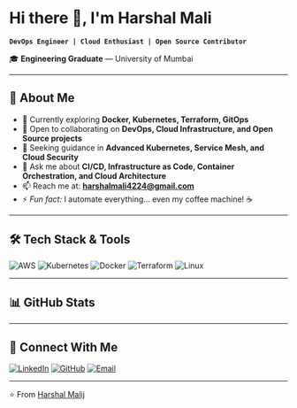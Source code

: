 # Hi there 👋, I'm Harshal Mali  

**`DevOps Engineer | Cloud Enthusiast | Open Source Contributor`**  

🎓 **Engineering Graduate** — University of Mumbai

---

## 🚀 About Me
- 🌱 Currently exploring **Docker, Kubernetes, Terraform, GitOps**  
- 👯 Open to collaborating on **DevOps, Cloud Infrastructure, and Open Source projects**  
- 🤝 Seeking guidance in **Advanced Kubernetes, Service Mesh, and Cloud Security**  
- 💬 Ask me about **CI/CD, Infrastructure as Code, Container Orchestration, and Cloud Architecture**  
- 📫 Reach me at: **[harshalmali4224@gmail.com](mailto:harshalmali@gmail.com)**  
- ⚡ *Fun fact:* I automate everything… even my coffee machine! ☕  

---

## 🛠️ Tech Stack & Tools
![AWS](https://img.shields.io/badge/AWS-%23FF9900.svg?style=for-the-badge&logo=amazonaws&logoColor=white)
![Kubernetes](https://img.shields.io/badge/Kubernetes-%23326ce5.svg?style=for-the-badge&logo=kubernetes&logoColor=white)
![Docker](https://img.shields.io/badge/Docker-%230db7ed.svg?style=for-the-badge&logo=docker&logoColor=white)
![Terraform](https://img.shields.io/badge/Terraform-%235835CC.svg?style=for-the-badge&logo=terraform&logoColor=white)
![Linux](https://img.shields.io/badge/Linux-FCC624?style=for-the-badge&logo=linux&logoColor=black)

---

## 📊 GitHub Stats

---

## 🤝 Connect With Me
[![LinkedIn](https://img.shields.io/badge/LinkedIn-%230077B5.svg?style=for-the-badge&logo=linkedin&logoColor=white)](https://www.linkedin.com/in/harsh042)
[![GitHub](https://img.shields.io/badge/GitHub-%23121011.svg?style=for-the-badge&logo=github&logoColor=white)](https://github.com/harshalmali042)
[![Email](https://img.shields.io/badge/Email-%23D14836.svg?style=for-the-badge&logo=gmail&logoColor=white)](mailto:harshalmali4224@gmail.com)


---
⭐️ From [Harshal Malij](https://github.com/harshalmali042)

